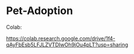 # Pet-Adoption

Colab:

https://colab.research.google.com/drive/1f4-qAyFbEsb5LFJLZVTDIwOh9jOu4pLT?usp=sharing
